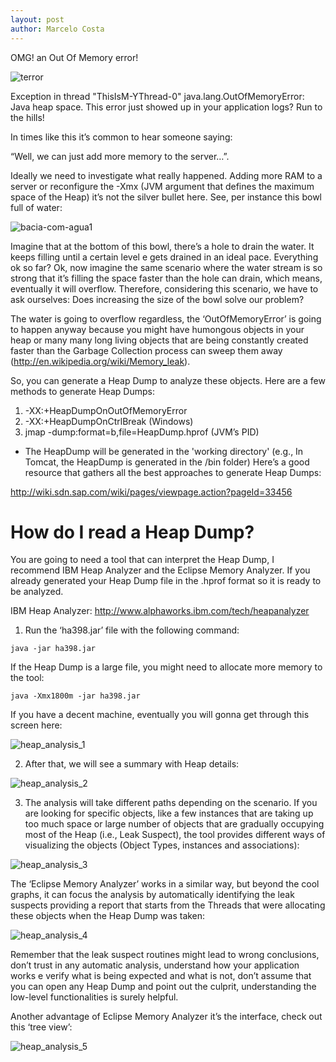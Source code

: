 ```yaml
---
layout: post
author: Marcelo Costa
---
```

OMG! an Out Of Memory error!

![terror](https://github.com/themarcelor/blog/blob/master/assets/img/terror.jpg?raw=true)

Exception in thread "ThisIsM-YThread-0" java.lang.OutOfMemoryError: Java heap space.
This error just showed up in your application logs? Run to the hills!

In times like this it’s common to hear someone saying:

“Well, we can just add more memory to the server…”.

Ideally we need to investigate what really happened. Adding more RAM to a server or reconfigure the -Xmx (JVM argument that defines the maximum space of the Heap) it’s not the silver bullet here. See, per instance this bowl full of water:

![bacia-com-agua1](https://github.com/themarcelor/blog/blob/master/assets/img/bacia-com-agua1.jpg?raw=true)

Imagine that at the bottom of this bowl, there’s a hole to drain the water. It keeps filling until a certain level e gets drained in an ideal pace. Everything ok so far? Ok, now imagine the same scenario where the water stream is so strong that it’s filling the space faster than the hole can drain, which means, eventually it will overflow. Therefore, considering this scenario, we have to ask ourselves: Does increasing the size of the bowl solve our problem?

The water is going to overflow regardless, the ‘OutOfMemoryError’ is going to happen anyway because you might have humongous objects in your heap or many many long living objects that are being constantly created faster than the Garbage Collection process can sweep them away (http://en.wikipedia.org/wiki/Memory_leak).

So, you can generate a Heap Dump to analyze these objects. Here are a few methods to generate Heap Dumps:

1. -XX:+HeapDumpOnOutOfMemoryError
2. -XX:+HeapDumpOnCtrlBreak (Windows)
3. jmap -dump:format=b,file=HeapDump.hprof <pid> (JVM’s PID)

* The HeapDump will be generated in the 'working directory'
(e.g., In Tomcat, the HeapDump is generated in the /bin folder)
Here’s a good resource that gathers all the best approaches to generate Heap Dumps:

http://wiki.sdn.sap.com/wiki/pages/viewpage.action?pageId=33456

# How do I read a Heap Dump?

You are going to need a tool that can interpret the Heap Dump, I recommend IBM Heap Analyzer and the Eclipse Memory Analyzer. If you already generated your Heap Dump file in the .hprof format so it is ready to be analyzed.

IBM Heap Analyzer: http://www.alphaworks.ibm.com/tech/heapanalyzer

1) Run the ‘ha398.jar’ file with the following command:

`java -jar ha398.jar`

If the Heap Dump is a large file, you might need to allocate more memory to the tool:

`java -Xmx1800m -jar ha398.jar`

If you have a decent machine, eventually you will gonna get through this screen here:

![heap_analysis_1](https://github.com/themarcelor/blog/blob/master/assets/img/heap_analysis_1.jpg?raw=true)

2) After that, we will see a summary with Heap details:

![heap_analysis_2](https://github.com/themarcelor/blog/blob/master/assets/img/heap_analysis_2.jpg?raw=true)

3) The analysis will take different paths depending on the scenario. If you are looking for specific objects, like a few instances that are taking up too much space or large number of objects that are gradually occupying most of the Heap (i.e., Leak Suspect), the tool provides different ways of visualizing the objects (Object Types, instances and associations):

![heap_analysis_3](https://github.com/themarcelor/blog/blob/master/assets/img/heap_analysis_3.jpg?raw=true)

The ‘Eclipse Memory Analyzer’ works in a similar way, but beyond the cool graphs, it can focus the analysis by automatically identifying the leak suspects providing a report that starts from the Threads that were allocating these objects when the Heap Dump was taken:

![heap_analysis_4](https://github.com/themarcelor/blog/blob/master/assets/img/heap_analysis_4.jpg?raw=true)

Remember that the leak suspect routines might lead to wrong conclusions, don’t trust in any automatic analysis, understand how your application works e verify what is being expected and what is not, don’t assume that you can open any Heap Dump and point out the culprit, understanding the low-level functionalities is surely helpful.

Another advantage of Eclipse Memory Analyzer it’s the interface, check out this ‘tree view’:

![heap_analysis_5](https://github.com/themarcelor/blog/blob/master/assets/img/heap_analysis_5.jpg?raw=true)

